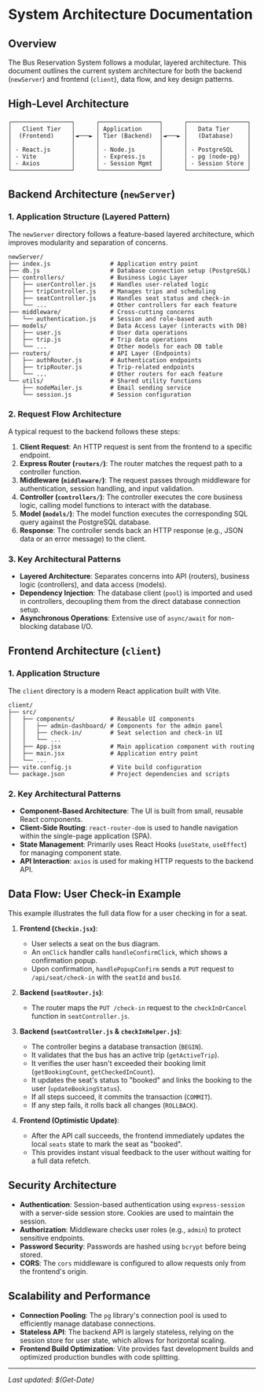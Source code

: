 # System Architecture Documentation

## Overview
The Bus Reservation System follows a modular, layered architecture. This document outlines the current system architecture for both the backend (`newServer`) and frontend (`client`), data flow, and key design patterns.

## High-Level Architecture

```
┌─────────────────┐      ┌─────────────────┐      ┌─────────────────┐
│   Client Tier   │      │ Application     │      │   Data Tier     │
│  (Frontend)     │◄───► │ Tier (Backend)  │◄───► │   (Database)    │
│                 │      │                 │      │                 │
│ - React.js      │      │ - Node.js       │      │ - PostgreSQL    │
│ - Vite          │      │ - Express.js    │      │ - pg (node-pg)  │
│ - Axios         │      │ - Session Mgmt  │      │ - Session Store │
└─────────────────┘      └─────────────────┘      └─────────────────┘
```

## Backend Architecture (`newServer`)

### 1. Application Structure (Layered Pattern)

The `newServer` directory follows a feature-based layered architecture, which improves modularity and separation of concerns.

```
newServer/
├── index.js                 # Application entry point
├── db.js                    # Database connection setup (PostgreSQL)
├── controllers/             # Business Logic Layer
│   ├── userController.js    # Handles user-related logic
│   ├── tripController.js    # Manages trips and scheduling
│   ├── seatController.js    # Handles seat status and check-in
│   └── ...                  # Other controllers for each feature
├── middleware/              # Cross-cutting concerns
│   └── authentication.js    # Session and role-based auth
├── models/                  # Data Access Layer (interacts with DB)
│   ├── user.js              # User data operations
│   ├── trip.js              # Trip data operations
│   └── ...                  # Other models for each DB table
├── routers/                 # API Layer (Endpoints)
│   ├── authRouter.js        # Authentication endpoints
│   ├── tripRouter.js        # Trip-related endpoints
│   └── ...                  # Other routers for each feature
└── utils/                   # Shared utility functions
    ├── nodeMailer.js        # Email sending service
    └── session.js           # Session configuration
```

### 2. Request Flow Architecture

A typical request to the backend follows these steps:

1.  **Client Request**: An HTTP request is sent from the frontend to a specific endpoint.
2.  **Express Router (`routers/`)**: The router matches the request path to a controller function.
3.  **Middleware (`middleware/`)**: The request passes through middleware for authentication, session handling, and input validation.
4.  **Controller (`controllers/`)**: The controller executes the core business logic, calling model functions to interact with the database.
5.  **Model (`models/`)**: The model function executes the corresponding SQL query against the PostgreSQL database.
6.  **Response**: The controller sends back an HTTP response (e.g., JSON data or an error message) to the client.

### 3. Key Architectural Patterns
- **Layered Architecture**: Separates concerns into API (routers), business logic (controllers), and data access (models).
- **Dependency Injection**: The database client (`pool`) is imported and used in controllers, decoupling them from the direct database connection setup.
- **Asynchronous Operations**: Extensive use of `async/await` for non-blocking database I/O.

## Frontend Architecture (`client`)

### 1. Application Structure

The `client` directory is a modern React application built with Vite.

```
client/
├── src/
│   ├── components/          # Reusable UI components
│   │   ├── admin-dashboard/ # Components for the admin panel
│   │   ├── check-in/        # Seat selection and check-in UI
│   │   └── ...
│   ├── App.jsx              # Main application component with routing
│   ├── main.jsx             # Application entry point
│   └── ...
├── vite.config.js           # Vite build configuration
└── package.json             # Project dependencies and scripts
```

### 2. Key Architectural Patterns
- **Component-Based Architecture**: The UI is built from small, reusable React components.
- **Client-Side Routing**: `react-router-dom` is used to handle navigation within the single-page application (SPA).
- **State Management**: Primarily uses React Hooks (`useState`, `useEffect`) for managing component state.
- **API Interaction**: `axios` is used for making HTTP requests to the backend API.

## Data Flow: User Check-in Example

This example illustrates the full data flow for a user checking in for a seat.

1.  **Frontend (`Checkin.jsx`)**:
    - User selects a seat on the bus diagram.
    - An `onClick` handler calls `handleConfirmClick`, which shows a confirmation popup.
    - Upon confirmation, `handlePopupConfirm` sends a `PUT` request to `/api/seat/check-in` with the `seatId` and `busId`.

2.  **Backend (`seatRouter.js`)**:
    - The router maps the `PUT /check-in` request to the `checkInOrCancel` function in `seatController.js`.

3.  **Backend (`seatController.js` & `checkInHelper.js`)**:
    - The controller begins a database transaction (`BEGIN`).
    - It validates that the bus has an active trip (`getActiveTrip`).
    - It verifies the user hasn't exceeded their booking limit (`getBookingCount`, `getCheckedInCount`).
    - It updates the seat's status to "booked" and links the booking to the user (`updateBookingStatus`).
    - If all steps succeed, it commits the transaction (`COMMIT`).
    - If any step fails, it rolls back all changes (`ROLLBACK`).

4.  **Frontend (Optimistic Update)**:
    - After the API call succeeds, the frontend immediately updates the local `seats` state to mark the seat as "booked".
    - This provides instant visual feedback to the user without waiting for a full data refetch.

## Security Architecture

- **Authentication**: Session-based authentication using `express-session` with a server-side session store. Cookies are used to maintain the session.
- **Authorization**: Middleware checks user roles (e.g., `admin`) to protect sensitive endpoints.
- **Password Security**: Passwords are hashed using `bcrypt` before being stored.
- **CORS**: The `cors` middleware is configured to allow requests only from the frontend's origin.

## Scalability and Performance

- **Connection Pooling**: The `pg` library's connection pool is used to efficiently manage database connections.
- **Stateless API**: The backend API is largely stateless, relying on the session store for user state, which allows for horizontal scaling.
- **Frontend Build Optimization**: Vite provides fast development builds and optimized production bundles with code splitting.

---
*Last updated: $(Get-Date)*